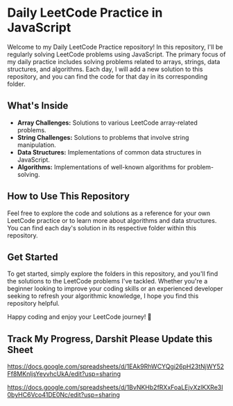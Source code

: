 # Daily LeetCode Practice in JavaScript

Welcome to my Daily LeetCode Practice repository! In this repository, I'll be regularly solving LeetCode problems using JavaScript. The primary focus of my daily practice includes solving problems related to arrays, strings, data structures, and algorithms. Each day, I will add a new solution to this repository, and you can find the code for that day in its corresponding folder.

## What's Inside

- **Array Challenges:** Solutions to various LeetCode array-related problems.
- **String Challenges:** Solutions to problems that involve string manipulation.
- **Data Structures:** Implementations of common data structures in JavaScript.
- **Algorithms:** Implementations of well-known algorithms for problem-solving.

## How to Use This Repository

Feel free to explore the code and solutions as a reference for your own LeetCode practice or to learn more about algorithms and data structures. You can find each day's solution in its respective folder within this repository.

## Get Started

To get started, simply explore the folders in this repository, and you'll find the solutions to the LeetCode problems I've tackled. Whether you're a beginner looking to improve your coding skills or an experienced developer seeking to refresh your algorithmic knowledge, I hope you find this repository helpful.

Happy coding and enjoy your LeetCode journey! 🚀

## Track My Progress, Darshit Please Update this Sheet

https://docs.google.com/spreadsheets/d/1EAk9RhWCYQgi26pH23tNjWY52Ff8MKnljsYeyvhcUkA/edit?usp=sharing

https://docs.google.com/spreadsheets/d/1BvNKHb2fRXxFoaLEjvXzlKXRe3I0byHC6Vco41DE0Nc/edit?usp=sharing
